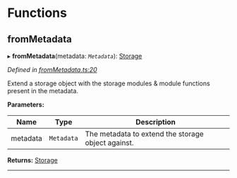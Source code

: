 

# Functions

<a id="frommetadata"></a>

##  fromMetadata

▸ **fromMetadata**(metadata: *`Metadata`*): [Storage](../interfaces/_types_.storage.md)

*Defined in [fromMetadata.ts:20](https://github.com/polkadot-js/api/blob/caff939/packages/type-storage/src/fromMetadata.ts#L20)*

Extend a storage object with the storage modules & module functions present in the metadata.

**Parameters:**

| Name | Type | Description |
| ------ | ------ | ------ |
| metadata | `Metadata` |  The metadata to extend the storage object against. |

**Returns:** [Storage](../interfaces/_types_.storage.md)

___


